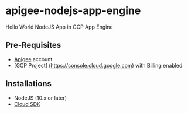 # apigee-nodejs-app-engine
Hello World NodeJS App in GCP App Engine

## Pre-Requisites
- [Apigee](https://apigee.com/edge) account
- [GCP Project] (https://console.cloud.google.com) with Billing enabled

## Installations
- NodeJS (10.x or later)
- [Cloud SDK ](https://cloud.google.com/sdk/)

